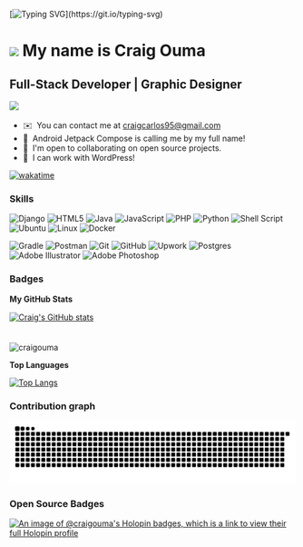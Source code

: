 [![Typing SVG](https://readme-typing-svg.herokuapp.com/?lines=Hello+Human+...)](https://git.io/typing-svg)

![](https://user-images.githubusercontent.com/18350557/176309783-0785949b-9127-417c-8b55-ab5a4333674e.gif)
My name is Craig Ouma
====================================================================================================================================

Full-Stack Developer | Graphic Designer
-----------------
![](https://komarev.com/ghpvc/?username=craigouma&style=for-the-badge)

* ✉️  You can contact me at [craigcarlos95@gmail.com](mailto:craigcarlos95@gmail.com)
* 🧠  Android Jetpack Compose is calling me by my full name!
* 🤝  I'm open to collaborating on open source projects.
* 🧠  I can work with WordPress!

[![wakatime](https://wakatime.com/badge/user/e0e18e64-2882-4a3a-acf1-8600d256b235.svg)](https://wakatime.com/@e0e18e64-2882-4a3a-acf1-8600d256b235)


### Skills

![Django](https://img.shields.io/badge/django-%23092E20.svg?style=for-the-badge&logo=django&logoColor=white)    ![HTML5](https://img.shields.io/badge/html5-%23E34F26.svg?style=for-the-badge&logo=html5&logoColor=white)    ![Java](https://img.shields.io/badge/java-%23ED8B00.svg?style=for-the-badge&logo=java&logoColor=white)    ![JavaScript](https://img.shields.io/badge/javascript-%23323330.svg?style=for-the-badge&logo=javascript&logoColor=%23F7DF1E)    ![PHP](https://img.shields.io/badge/php-%23777BB4.svg?style=for-the-badge&logo=php&logoColor=white)    ![Python](https://img.shields.io/badge/python-3670A0?style=for-the-badge&logo=python&logoColor=ffdd54)    ![Shell Script](https://img.shields.io/badge/shell_script-%23121011.svg?style=for-the-badge&logo=gnu-bash&logoColor=white)    ![Ubuntu](https://img.shields.io/badge/Ubuntu-E95420?style=for-the-badge&logo=ubuntu&logoColor=white)    ![Linux](https://img.shields.io/badge/Linux-FCC624?style=for-the-badge&logo=linux&logoColor=black)    ![Docker](https://img.shields.io/badge/docker-%230db7ed.svg?style=for-the-badge&logo=docker&logoColor=white)

![Gradle](https://img.shields.io/badge/Gradle-02303A.svg?style=for-the-badge&logo=Gradle&logoColor=white)    ![Postman](https://img.shields.io/badge/Postman-FF6C37?style=for-the-badge&logo=postman&logoColor=white)    ![Git](https://img.shields.io/badge/git-%23F05033.svg?style=for-the-badge&logo=git&logoColor=white)    ![GitHub](https://img.shields.io/badge/github-%23121011.svg?style=for-the-badge&logo=github&logoColor=white)    	![Upwork](https://img.shields.io/badge/UpWork-6FDA44?style=for-the-badge&logo=Upwork&logoColor=white)    ![Postgres](https://img.shields.io/badge/postgres-%23316192.svg?style=for-the-badge&logo=postgresql&logoColor=white)    ![Adobe Illustrator](https://img.shields.io/badge/adobe%20illustrator-%23FF9A00.svg?style=for-the-badge&logo=adobe%20illustrator&logoColor=white)    ![Adobe Photoshop](https://img.shields.io/badge/adobe%20photoshop-%2331A8FF.svg?style=for-the-badge&logo=adobe%20photoshop&logoColor=white)


### Badges

<b>My GitHub Stats</b>

<a href="https://github.com/craigouma">
  <img align="center" src="https://github-readme-stats.vercel.app/api?username=craigouma&show_icons=true&theme=transparent" alt="Craig's GitHub stats" />
</a>
  <br>
<br>
<br>
  
<img align="center" src="https://github-readme-streak-stats.herokuapp.com/?user=craigouma&theme=transparent" alt="craigouma" />

<b>Top Languages</b>

[![Top Langs](https://github-readme-stats-blindbanditbmc.vercel.app/api/top-langs/?username=craigouma&layout=compact&show_icons=true&theme=transparent&langs_count=6)](https://github.com/craigouma/github-readme-stats)

### Contribution graph

![snake gif](https://github.com/ElNgatia/ElNgatia/blob/output/github-contribution-grid-snake.svg?palette=github-dark)

### Open Source Badges

[![An image of @craigouma's Holopin badges, which is a link to view their full Holopin profile](https://holopin.me/craigouma)](https://holopin.io/@craigouma)
